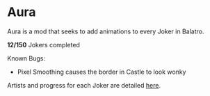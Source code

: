 # Aura
Aura is a mod that seeks to add animations to every Joker in Balatro.

**12/150** Jokers completed

Known Bugs:
- Pixel Smoothing causes the border in Castle to look wonky

Artists and progress for each Joker are detailed [here](https://docs.google.com/spreadsheets/d/1MGBtcHmb2hb9bE-ueEiKwMdn3c27fzgU46PYq8b6UhM/edit#gid=0).
